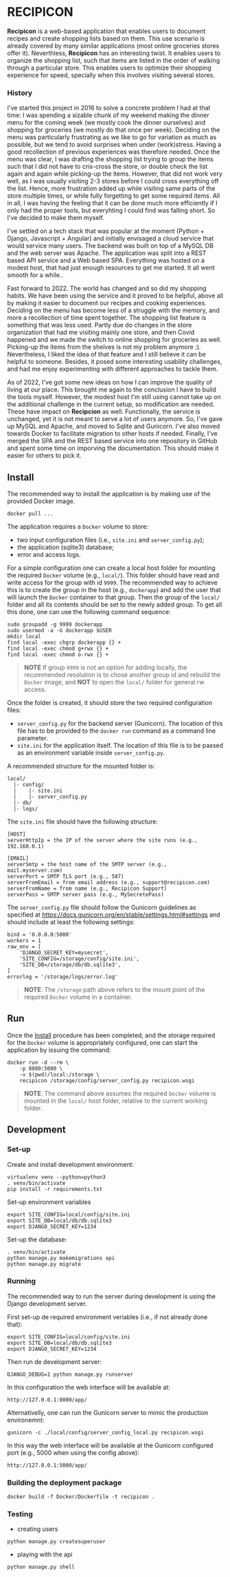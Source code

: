 # RECIPICON

**Recipicon** is a web-based application that enables users to document 
recipes and create shopping lists based on them. This use scenario is 
already covered by many similar applications (most online groceries stores
offer it). Neverthless, **Recipicon** has an interesting twist. It enables
users to organize the shopping list, such that items are listed in the order
of walking through a particular store. This enables users to optimize their
shopping experience for speed, specially when this involves visiting several
stores. 

### History

I've started this project in 2016 to solve a concrete problem I had at that 
time: I was spending a sizable chunk of my weekend making the dinner menu for
the coming week (we mostly cook the dinner ourselves) and shopping for 
groceries (we mostly do that once per week). Deciding on the menu was 
particularly frustrating as we like to go for variation as much as possible, 
but we tend to avoid surprises when under (work)stress. Having a good 
recollection of previous experiences was therefore needed. Once the menu was
clear, I was drafting the shopping list trying to group the items such that
I did not have to cris-cross the store, or double check the list again and 
again while picking-up the items. However, that did not work very well, as I was
usually visiting 2-3 stores before I could cross everything off the list.
Hence, more frustration added up while visiting same parts of the store
multiple times, or while fully forgetting to get some required items. All
in all, I was having the feeling that it can be done much more efficiently
if I only had the proper tools, but everyhting I could find was falling short.
So I've decided to make them myself.

I've settled on a tech stack that was popular at the moment (Python + 
Django, Javascript + Angular) and initially envisaged a cloud service that would
service many users. The backend was built on top of a MySQL DB and the web server
was Apache. The application was split into a REST based API service and a Web 
based SPA. Everything was hosted on a modest host, that had just enough
resources to get me started. It all went smooth for a while..

Fast forward to 2022. The world has changed and so did my shopping habits. 
We have been using the service and it proved to be helpful, above all
by making it easier to document our recipes and cooking experiences. Deciding
on the menu has become less of a struggle with the memory, and more a 
recollection of time spent together. The shopping list feature is something
that was less used. Partly due do changes in the store organization that had
me visiting mainly one store, and then Covid happened and we made the 
switch to online shopping for groceries as well. Picking-up the items from the
shelves is not my problem anymore :). Nevertheless, I liked the idea of that 
feature and I still believe it can be helpful to someone. Besides, it posed
some interesting usability challenges, and had me enjoy experimenting with
different approaches to tackle them.

As of 2022, I've got some new ideas on how I can improve the quality of 
living at our place. This brought me again to the conclusion I have to
build the tools myself. However, the modest host I'm still using cannot
take up on the additional challenge in the current setup, so modification
are needed. These have impact on **Recipcion** as well. Functionally, the service
is unchanged, yet it is not meant to serve a lot of users anymore. So,
I've gave up MySQL and Apache, and moved to Sqlite and Gunicorn. I've also
moved towards Docker to facilitate migration to other hosts if needed. 
Finally, I've merged the SPA and the REST based service into one repository
in GitHub and spent some time on imporving the documentation. This should
make it easier for others to pick it.

## Install

The recommended way to install the application is by making use of the
provided Docker image.

```shell script
docker pull ...
```

The application requires a `Docker` volume to store:
* two input configuration files (i.e., `site.ini` and `server_config.py`);
* the application (sqlite3) database;
* error and access logs.

For a simple configuration one can create a local host folder for mounting
the required `Docker` volume (e.g., `local/`). This folder should have 
read and write access for the group with id `9999`. The recommended way to
achieve this is to create the group in the host (e.g., `dockerapp`) and add the user that will
launch the `Docker` container to that group. Then the group of the `local/`
folder and all its contents should be set to the newly added group. To get
all this done, one can use the following command sequence:

```shell script
sudo groupadd -g 9999 dockerapp
sudo usermod -a -G dockerapp $USER
mkdir local
find local -exec chgrp dockerapp {} +
find local -exec chmod g+rwx {} +
find local -exec chmod o-rwx {} +
```
> **NOTE** If group `9999` is not an option for adding locally, the 
> recommended resolution is to chose another group id and rebuild the
> `Docker` image, and **NOT** to open the `local/` folder for general rw
> access.

Once the folder is created, it should store the two required configuration
files:

* `server_config.py` for the backend server (Gunicorn). The location of 
   this file has to be provided to the `docker run` command as a command
   line parameter.
* `site.ini` for the application itself. The location of this file is to
   be passed as an environment variable inside `server_config.py`.

A recommended structure for the mounted folder is:

```shell script
local/
  |- config/
  |    |- site.ini
  |    |- server_config.py
  |- db/
  |- logs/
```

The `site.ini` file should have the following structure:

```shell script
[HOST]
serverHttpIp = the IP of the server where the site runs (e.g., 192.168.0.1)

[EMAIL]
serverSmtp = the host name of the SMTP server (e.g., mail.myserver.com)
serverPort = SMTP TLS port (e.g., 587)
serverFromEmail = from email address (e.g., support@recipicon.com)
serverFromName = from name (e.g., Recipicon Support)
serverPass = SMTP server pass (e.g., MySecretePass)
```

The `server_config.py` file should follow the Gunicorn guidelines as
specified at https://docs.gunicorn.org/en/stable/settings.html#settings
and should include at least the following settings:

```shell script
bind = '0.0.0.0:5000'
workers = 1
raw_env = [
    'DJANGO_SECRET_KEY=mysecret',
    'SITE_CONFIG=/storage/config/site.ini',
    'SITE_DB=/storage/db/db.sqlite3',
]
errorlog = '/storage/logs/error.log'
```
> **NOTE**: The `/storage` path above refers to the mount point of the 
> required `Docker` volume in a container.

## Run

Once the [Install](#install) procedure has been completed, and the storage
required for the `Docker` volume is appropriately configured, one can start
the application by issuing the command:

```shell script
docker run -d --rm \
    -p 8080:5000 \
    -v $(pwd)/local:/storage \
    recipicon /storage/config/server_config.py recipicon.wsgi
```

> **NOTE**: The command above assumes the required `Docker` volume is mounted
> in the `local/` host folder, relative to the current working folder.

## Development

### Set-up

Create and install development environment:
```shell script
virtualenv venv --python=python3
. venv/bin/activate
pip install -r requirements.txt
```

Set-up environment variables
```shell script
export SITE_CONFIG=local/config/site.ini
export SITE_DB=local/db/db.sqlite3
export DJANGO_SECRET_KEY=1234
```

Set-up the database:
```shell script
. venv/bin/activate
python manage.py makemigrations api
python manage.py migrate
```

### Running

The recommended way to run the server during development is using the
Django development server.

First set-up de required environment veriables (i.e., if not already done that):

```shell script
export SITE_CONFIG=local/config/site.ini
export SITE_DB=local/db/db.sqlite3
export DJANGO_SECRET_KEY=1234
```

Then run de development server:

```shell script
DJANGO_DEBUG=1 python manage.py runserver
```
In this configuration the web interface will be available at:

```shell script
http://127.0.0.1:8000/app/
```

Alternativelly, one can run the Gunicorn server to mimic the production
environemnt:

```shell script
gunicorn -c ./local/config/server_config_local.py recipicon.wsgi
```

In this way the web interface will be available at the Gunicorn 
configured port (e.g., 5000 when using the config above):

```shell script
http://127.0.0.1:5000/app/
```


### Building the deployment package

```shell script
docker build -f Docker/Dockerfile -t recipicon .
```

### Testing

* creating users
```shell script
python manage.py createsuperuser
```

* playing with the api
````shell script
python manage.py shell
````